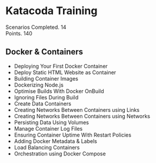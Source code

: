 # Katacoda Training

Scenarios Completed. 14   
Points. 140

## Docker & Containers
- Deploying Your First Docker Container
- Deploy Static HTML Website as Container
- Building Container Images
- Dockerizing Node.js
- Optimise Builds With Docker OnBuild
- Ignoring Files During Build
- Create Data Containers
- Creating Networks Between Containers using Links
- Creating Networks Between Containers using Networks
- Persisting Data Using Volumes
- Manage Container Log Files
- Ensuring Container Uptime With Restart Policies
- Adding Docker Metadata & Labels
- Load Balancing Containers
- Orchestration using Docker Compose
